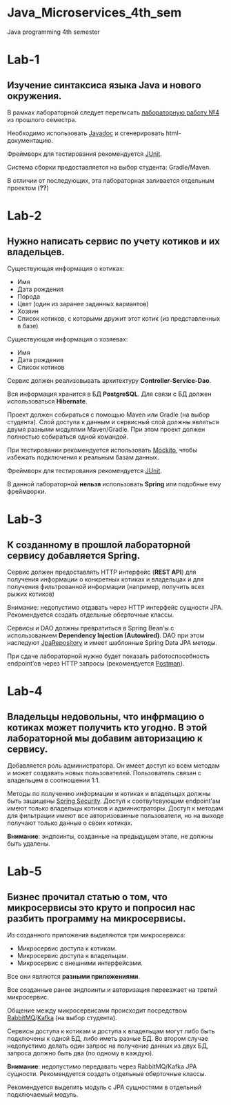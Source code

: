 # Java_Microservices_4th_sem
Java programming 4th semester


# Lab-1

## Изучение синтаксиса языка Java и нового окружения.

В рамках лабораторной следует переписать [лабораторную работу №4](https://ronimizy.notion.site/Labs-7375b5d241c347d18616deaeeee2bc48) из прошлого семестра. 

Необходимо использовать [Javadoc](https://www.baeldung.com/javadoc) и сгенерировать html-документацию.

Фреймворк для тестирования рекомендуется [JUnit](https://mvnrepository.com/artifact/org.junit.jupiter/junit-jupiter-api).

Система сборки предоставляется на выбор студента: Gradle/Maven.

 В отличии от последующих, эта лабораторная заливается отдельным проектом (**??**)


# Lab-2

## Нужно написать сервис по учету котиков и их владельцев.

Существующая информация о котиках:
- Имя
- Дата рождения
- Порода
- Цвет (один из заранее заданных вариантов)
- Хозяин
- Список котиков, с которыми дружит этот котик (из представленных в базе)

Существующая информация о хозяевах:
- Имя
- Дата рождения
- Список котиков

Сервис должен реализовывать архитектуру **Сontroller-Service-Dao**.

Вся информация хранится в БД **PostgreSQL**. Для связи с БД должен использоваться **Hibernate**.

Проект должен собираться с помощью Maven или Gradle (на выбор студента). 
Слой доступа к данным и сервисный слой должны являться двумя разными модулями Maven/Gradle. При этом проект должен полностью собираться одной командой.

При тестировании рекомендуется использовать [Mockito](https://mvnrepository.com/artifact/org.mockito/mockito-core), чтобы избежать подключения к реальным базам данных. 

Фреймворк для тестирования рекомендуется [JUnit](https://mvnrepository.com/artifact/org.junit.jupiter/junit-jupiter-api).

В данной лабораторной **нельзя** использовать **Spring** или подобные ему фреймворки.

# Lab-3

## К созданному в прошлой лабораторной сервису добавляется Spring.

Сервис должен предоставлять HTTP интерфейс (**REST API**) для получения информации о конкретных котиках и владельцах и для получения фильтрованной информации (например, получить всех рыжих котиков)

Внимание: недопустимо отдавать через HTTP интерфейс сущности JPA. Рекомендуется создать отдельные оберточные классы.

Сервисы и DAO должны превратиться в Spring Bean’ы с использованием **Dependency Injection (Autowired)**. DAO при этом наследуют [JpaRepository](https://www.baeldung.com/spring-data-repositories#repositories) и имеет шаблонные Spring Data JPA методы.

При сдаче лабораторной нужно будет показать работоспособность endpoint’ов через HTTP запросы (рекомендуется [Postman](https://www.postman.com/downloads/)).

# Lab-4

## Владельцы недовольны, что инфрмацию о котиках может получить кто угодно. В этой лабораторной мы добавим авторизацию к сервису.

Добавляется роль администратора. Он имеет доступ ко всем методам и может создавать новых пользователей. Пользователь связан с владельцем в соотношении 1:1.

Методы по получению информации и котиках и владельцах должны быть защищены [Spring Security](https://docs.spring.io/spring-security/reference/index.html). Доступ к соотвутсвующим endpoint’ам имеют только владельцы котиков и администраторы. Доступ к методам для фильтрации имеют все авторизованные пользователи, но на выходе получают только данные о своих котиках.

**Внимание**: эндпоинты, созданные на предыдущем этапе, не должны быть удалены.

# Lab-5

## Бизнес прочитал статью о том, что микросервисы это круто и попросил нас разбить программу на микросервисы.

Из созданного приложения выделяются три микросервиса:
- Микросервис доступа к котикам.
- Микросервис доступа к владельцам.
- Микросервис с внешними интерфейсами.

Все они являются **разными приложениями**.

Все созданные ранее эндпоинты и авторизация переезжает на третий микросервис.

Общение между микросервисами происходит посредством [RabbitMQ](https://www.rabbitmq.com/)/[Kafka](https://kafka.apache.org/) (на выбор студента).

Сервисы доступа к котикам и доступа к владельцам могут либо быть подключены к одной БД, либо иметь разные БД. Во втором случае недопустимо делать один запрос на получение данных из двух БД, запроса должно быть два (по одному в каждую).

**Внимание**: недопустимо передавать через RabbitMQ/Kafka JPA сущности. Рекомендуется создать отдельные оберточные классы.

Рекомендуется выделить модуль с JPA сущностями в отдельный подключаемый модуль.

